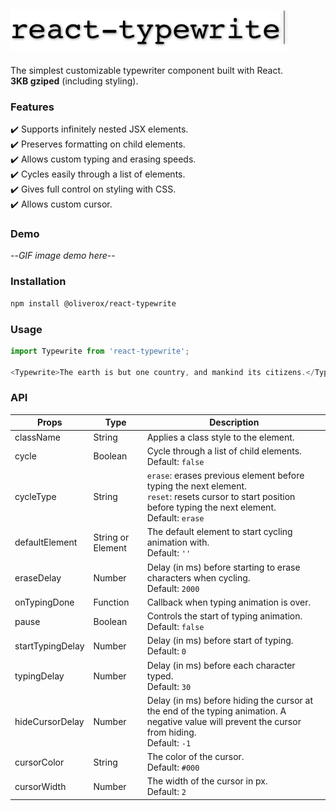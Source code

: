 ![react-typewrite](https://raw.githubusercontent.com/oliverox/react-typewrite/master/public/logo.png)<br/>
-----
The simplest customizable typewriter component built with React.<br/>**3KB gziped** (including styling).

### Features
✔️ Supports infinitely nested JSX elements.<br/>
✔️ Preserves formatting on child elements.<br/>
✔️ Allows custom typing and erasing speeds.<br/>
✔️ Cycles easily through a list of elements.<br/>
✔️ Gives full control on styling with CSS.<br/>
✔️ Allows custom cursor.<br/>

### Demo

--_GIF image demo here_--

### Installation

```bash
npm install @oliverox/react-typewrite
```

### Usage
```javascript
import Typewrite from 'react-typewrite';

<Typewrite>The earth is but one country, and mankind its citizens.</Typewrite>
```

### API
| Props | Type| Description |
| --- | --- | --- |
| className | String | Applies a class style to the element. |
| cycle | Boolean | Cycle through a list of child elements.<br/>Default: `false` |
| cycleType | String | `erase`: erases previous element before typing the next element.<br/>`reset`: resets cursor to start position before typing the next element.<br/>Default: `erase` |
| defaultElement | String or Element | The default element to start cycling animation with.<br/>Default: `''` |
| eraseDelay | Number| Delay (in ms) before starting to erase characters when cycling.<br/>Default: `2000` |
| onTypingDone | Function | Callback when typing animation is over. |
| pause | Boolean | Controls the start of typing animation.<br/>Default: `false` |
| startTypingDelay | Number | Delay (in ms) before start of typing.<br/>Default: `0` |
| typingDelay | Number | Delay (in ms) before each character typed.<br/>Default: `30` |
| hideCursorDelay | Number | Delay (in ms) before hiding the cursor at the end of the typing animation. A negative value will prevent the cursor from hiding.<br/>Default: `-1` |
| cursorColor | String | The color of the cursor.<br/>Default: `#000` |
| cursorWidth | Number | The width of the cursor in px.<br/>Default: `2` |

